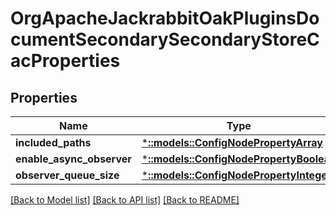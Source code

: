 # OrgApacheJackrabbitOakPluginsDocumentSecondarySecondaryStoreCacProperties

## Properties
Name | Type | Description | Notes
------------ | ------------- | ------------- | -------------
**included_paths** | [***::models::ConfigNodePropertyArray**](configNodePropertyArray.md) |  | [optional] 
**enable_async_observer** | [***::models::ConfigNodePropertyBoolean**](configNodePropertyBoolean.md) |  | [optional] 
**observer_queue_size** | [***::models::ConfigNodePropertyInteger**](configNodePropertyInteger.md) |  | [optional] 

[[Back to Model list]](../README.md#documentation-for-models) [[Back to API list]](../README.md#documentation-for-api-endpoints) [[Back to README]](../README.md)


